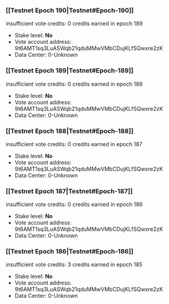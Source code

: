 ### [[Testnet Epoch 190|Testnet#Epoch-190]]
insufficient vote credits: 0 credits earned in epoch 189
* Stake level: **No** 
* Vote account address: 9t6AMT1sq3LuASWqb21qduMMwVMbCDujKLfSQwxre2zK
* Data Center: 0-Unknown
### [[Testnet Epoch 189|Testnet#Epoch-189]]
insufficient vote credits: 0 credits earned in epoch 188
* Stake level: **No** 
* Vote account address: 9t6AMT1sq3LuASWqb21qduMMwVMbCDujKLfSQwxre2zK
* Data Center: 0-Unknown
### [[Testnet Epoch 188|Testnet#Epoch-188]]
insufficient vote credits: 0 credits earned in epoch 187
* Stake level: **No** 
* Vote account address: 9t6AMT1sq3LuASWqb21qduMMwVMbCDujKLfSQwxre2zK
* Data Center: 0-Unknown
### [[Testnet Epoch 187|Testnet#Epoch-187]]
insufficient vote credits: 0 credits earned in epoch 186
* Stake level: **No** 
* Vote account address: 9t6AMT1sq3LuASWqb21qduMMwVMbCDujKLfSQwxre2zK
* Data Center: 0-Unknown
### [[Testnet Epoch 186|Testnet#Epoch-186]]
insufficient vote credits: 3 credits earned in epoch 185
* Stake level: **No** 
* Vote account address: 9t6AMT1sq3LuASWqb21qduMMwVMbCDujKLfSQwxre2zK
* Data Center: 0-Unknown